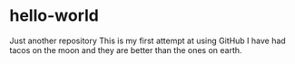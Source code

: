 # hello-world
Just another repository
This is my first attempt at using GitHub
I have had tacos on the moon and they are better than the ones on earth.
